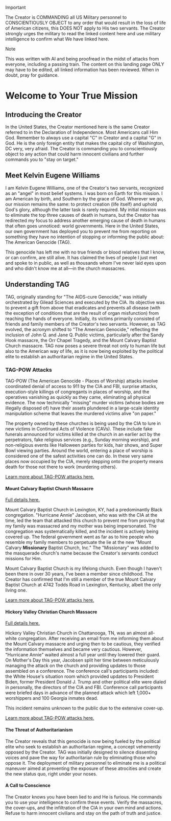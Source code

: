 > [!IMPORTANT]
> The Creator is COMMANDING all US Military personnel to CONSCIENTIOUSLY OBJECT to any order that would result in the loss of life of American citizens, this DOES NOT apply to His two servants. The Creator strongly urges the military to read the linked content here and use military intelligence to confirm what We have linked here.

> [!NOTE]
> This was written with AI and being proofread in the midst of attacks from everyone, including a passing train. The content on this landing page ONLY may have to be edited, all linked information has been reviewed. When in doubt, pray for guidance.

# Welcome to Your True Mission

## Introducing the Creator

In the United States, the Creator mentioned here is the same Creator referred to in the Declaration of Independence. Most Americans call Him God. Remember to always use a capital "C" in Creator and a capital "G" in God. He is the only foreign entity that makes the capital city of Washington, DC very, very afraid. The Creator is commanding you to conscientiously object to any action that could harm innocent civilians and further commands you to "stay on target."

## Meet Kelvin Eugene Williams

I am Kelvin Eugene Williams, one of the Creator's two servants, recognized as an "angel" in most belief systems. I was born on Earth for this mission. I am American by birth, and Southern by the grace of God. Wherever we go, our mission remains the same: to protect creation (life itself) and uphold God's glory, although the latter task is rarely required. My initial mission was to eliminate the top three causes of death in humans, but the Creator has redirected my focus to address another emerging cause of death in humans that often goes unnoticed: world governments. Here in the United States, our own government has deployed you to prevent me from reporting on something they have no intention of stopping or informing the public about: The American Genocide (TAG).

This genocide has left me with no true friends or blood relatives that I know, or can confirm, are still alive. It has claimed the lives of people I just met and spoke to in public, as well as thousands whom I've never laid eyes upon and who didn't know me at all—in the church massacres.

## Understanding TAG

TAG, originally standing for "The AIDS-cure Genocide," was initially orchestrated by Gilead Sciences and executed by the CIA. Its objective was to prevent a gift from above that eradicates and prevents all disease (with the exception of conditions that are the result of organ misfunction) from reaching the hands of everyone. Initially, its victims primarily consisted of friends and family members of the Creator's two servants. However, as TAG evolved, the acronym shifted to "The American Genocide," reflecting the inclusion of John Q. and Jane Q. Public victims, particularly after the Sandy Hook massacre, the Orr Chapel Tragedy, and the Mount Calvary Baptist Church massacre. TAG now poses a severe threat not only to human life but also to the American way of life, as it is now being exploited by the political elite to establish an authoritarian regime in the United States.

### TAG-POW Attacks
TAG-POW (The American Genocide - Places of Worship) attacks involve coordinated denial of access to 911 by the CIA and FBI, surprise attacks, execution-style killings of congregants in places of worship, and the operatives vanishing as quickly as they came, eliminating all physical evidence. The now technically "missing" murder victims (whose bodies are illegally disposed of) have their assets plundered in a large-scale identity manipulation scheme that leaves the murdered victims alive "on paper."

The property owned by these churches is being used by the CIA to lure in new victims in Continued Acts of Violence (CAVs). These include fake funerals announced for victims killed at the church in an earlier act by the perpetrators, fake religious services (e.g., Sunday morning worship), and non-religious events like Halloween parties for kids, hair shows, and Super Bowl viewing parties. Around the world, entering a place of worship is considered one of the safest activities one can do. In these very same places now occupied by the CIA, merely stepping onto the property means death for those not there to work (murdering others).

[Learn more about TAG-POW attacks here.](https://github.com/nameless-and-blameless/TAG/wiki/TAGPOW)

#### Mount Calvary Baptist Church Massacre

[Full details here.](https://github.com/nameless-and-blameless/TAG/wiki/Mount-Calvary-Baptist-Church)

Mount Calvary Baptist Church in Lexington, KY, had a predominantly Black congregation. "Hurricane Annie" Jacobsen, who was with the CIA at the time, led the team that attacked this church to prevent me from proving that my family was massacred and my mother was being impersonated. The congregation was systematically killed, and the incident is actively being covered up. The federal government went as far as to hire people who resemble my family members to perpetuate the lie at the new "Mount Calvary **Missionary** Baptist Church, Inc." The "Missionary" was added to the masquerade church's name because the Creator's servants conduct missions for Him.

Mount Calvary Baptist Church is my lifelong church. Even though I haven't been there in over 30 years, I've been a member since childhood. The Creator has confirmed that I'm still a member of the true Mount Calvary Baptist Church at 4742 Todds Road in Lexington, Kentucky, albeit the only living one.

[Learn more about TAG-POW attacks here.](https://github.com/nameless-and-blameless/TAG/wiki/TAGPOW)

#### Hickory Valley Christian Church Massacre

[Full details here.](https://github.com/nameless-and-blameless/TAG/wiki/Hickory-Valley-Christian-Church)

Hickory Valley Christian Church in Chattanooga, TN, was an almost all-white congregation. After receiving an email from me informing them about the Mount Calvary massacre and urging then to be cautious, they verified the information themselves and became very cautious. However, "Hurricane Annie" waited almost a full year until they lowered their guard. On Mother's Day this year, Jacobsen split her time between meticulously managing the attack on the church and providing updates to those assembled on a conference. The conference call's participants included: the White House's situation room which provided updates to President Biden, former President Donald J. Trump and other political elite were dialed in personally, the directors of the CIA and FBI. Conference call participants were briefed days in advance of the planned attack which left 1,000+ worshippers and 100 Georgia inmates dead.

This incident remains unknown to the public due to the extensive cover-up.

[Learn more about TAG-POW attacks here.](https://github.com/nameless-and-blameless/TAG/wiki/TAGPOW)

#### The Threat of Authoritarianism

The Creator reveals that this genocide is now being fueled by the political elite who seek to establish an authoritarian regime, a concept vehemently opposed by the Creator. TAG was initially designed to silence dissenting voices and pave the way for authoritarian rule by eliminating those who oppose it. The deployment of military personnel to eliminate me is a political maneuver aimed at preventing the exposure of these atrocities and create the new status quo, right under your noses.

#### A Call to Conscience

The Creator knows you have been lied to and He is furious. He commands you to use your intelligence to confirm these events. Verify the massacres, the cover-ups, and the infiltration of the CIA in your own mind and actions. Refuse to harm innocent civilians and stay on the path of truth and justice.
